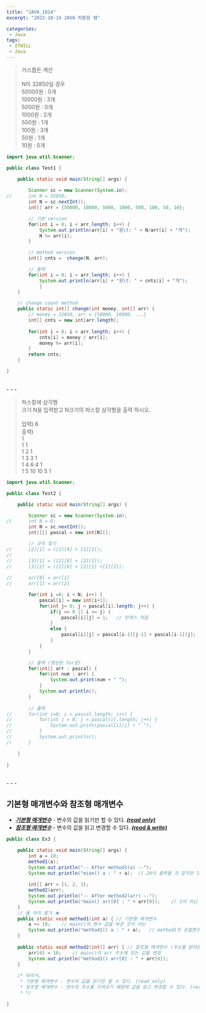 ```yaml
---
title: "JAVA_1014"
excerpt: "2022-10-14 JAVA 차동원 쌤"

categories:
 - Java
tags:
 - ITWILL
 - Java
---
```

> 거스름돈 계산    
> <br>
> N이 32850일 경우    
> 50000원	: 0개     
> 10000원	: 3개      
> 5000원		: 0개    
> 1000원		: 2개     
> 500원		: 1개    
> 100원		: 3개    
> 50원		: 1개    
> 10원		: 0개    

```java
import java.util.Scanner;

public class Test1 {

	public static void main(String[] args) {
		
		Scanner sc = new Scanner(System.in);
//		int N = 32850;
		int N = sc.nextInt();
		int[] arr = {50000, 10000, 5000, 1000, 500, 100, 50, 10};

		// 기본 version
		for(int i = 0; i < arr.length; i++) {
			System.out.println(arr[i] + "원\t: " + N/arr[i] + "개");
			N %= arr[i];
		}

		// method version
		int[] cnts =  change(N, arr);

		// 출력
		for(int i = 0; i < arr.length; i++) {
			System.out.println(arr[i] + "원\t: " + cnts[i] + "개");
			}
	}

	// change count method
	public static int[] change(int money, int[] arr) {
		// money = 32850, arr = {50000, 10000, ...}
		int[] cnts = new int[arr.length];
		
		for(int i = 0; i < arr.length; i++) {
			cnts[i] = money / arr[i];
			money %= arr[i];
		}
		return cnts;
	}

}
```
<br>
- - -


> 파스칼에 삼각형    
> 크기 N을 입력받고 N크기의 파스칼 삼각형을 출력 하시오.    
> <br>
> 입력) 6    
> 출력)    
> 1    
> 1 1     
> 1 2 1     
> 1 3 3 1     
> 1 4 6 4 1     
> 1 5 10 10 5 1     

```java
import java.util.Scanner;

public class Test2 {

	public static void main(String[] args) {

		Scanner sc = new Scanner(System.in);
//		int N = 6;
		int N = sc.nextInt();
		int[][] pascal = new int[N][];

		// 규칙 찾기
//		[2][1] = ([1][0] + [1][1]);
//	
//		[3][1] = ([2][0] + [2][1]);  
//		[3][2] = ([2][0] + [2][1] +[2][2]);
	
// 		arr[0] = arr[1]
// 		arr[1] = arr[2]

		for(int i =0; i < N; i++) {
			pascal[i] = new int[i+1];
			for(int j= 0; j < pascal[i].length; j++) {
				if(j == 0 || i == j) {
					pascal[i][j] = 1;	// 인덱스 처음
				}
				else {
					pascal[i][j] = pascal[i-1][j-1] + pascal[i-1][j];
				}
			}
		}

		// 출력 (향상된 for문)
		for(int[] arr : pascal) {
			for(int num : arr) {
				System.out.print(num + " ");
			}
			System.out.println();
		}
		
		// 출력
//		for(int i=0; i < pascal.length; i++) {
//			for(int j = 0; j < pascal[i].length; j++) {
//				System.out.print(pascal[i][j] + " ");
//			}
//			System.out.println();
//		}

	}
	
}
```
<br>
- - -

## **기본형 매개변수와 참조형 매개변수**      
- _**<u>기본형 매개변수</u>**_ - 변수의 값을 읽기만 할 수 있다. _**<u>(read only)</u>**_     
- _**<u>참조형 매개변수</u>**_ - 변수의 값을 읽고 변경할 수 있다. _**<u>(read & write)</u>**_     

```java
public class Ex3 {

	public static void main(String[] args) {
		int a = 10;
		method1(a);
		System.out.println("-- After method1(a) --");
		System.out.println("mian() a : " + a);	// 20이 출력될 것 같지만 10이 출력 됨
		
		int[] arr = {1, 2, 3};
		method2(arr);
		System.out.println("-- After method2(arr) --");
		System.out.println("main() arr[0] : " + arr[0]);	// 1이 아닌 10이 출력 됨
	}
	// 둘 차이 알기 ★	
	public static void method1(int a) {	// 기본형 매개변수
		a += 10;	// main()의 변수 값을 바꾼 것이 아닌
		System.out.println("method1() a : " + a);	// method1의 로컬변수 값을 바꾼 것
	}
	
	public static void method2(int[] arr) {	// 참조형 매개변수 (주소를 받아온다)
		arr[0] = 10;	// main()의 arr 주소에 있는 값을 변경
		System.out.println("method2() arr[0] : " + arr[0]);
	}
	
	/* 따라서,
	 * 기본형 매개변수 - 변수의 값을 읽기만 할 수 있다. (read only)
	 * 참조형 매개변수 - 변수의 주소를 가져오기 때문에 값을 읽고 변경할 수 있다. (read & write)
	 * */
	
}
```
